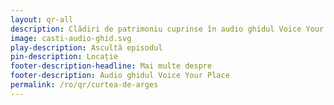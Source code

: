 ```yaml
---
layout: qr-all
description: Clădiri de patrimoniu cuprinse în audio ghidul Voice Your Place
image: casti-audio-ghid.svg
play-description: Ascultă episodul
pin-description: Locație
footer-description-headline: Mai multe despre
footer-description: Audio ghidul Voice Your Place
permalink: /ro/qr/curtea-de-arges
---
```

